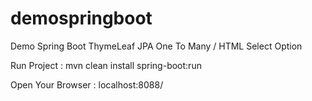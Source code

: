 # demospringboot  
Demo Spring Boot ThymeLeaf  JPA One To Many  / HTML Select Option

Run Project :
mvn clean install spring-boot:run

Open Your Browser : 
localhost:8088/
